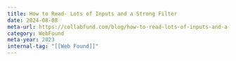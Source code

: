 ```yaml
---
title: How to Read- Lots of Inputs and a Strong Filter
date: 2024-08-08
meta-url: https://collabfund.com/blog/how-to-read-lots-of-inputs-and-a-strong-filter/
category: WebFound
meta-year: 2023
internal-tag: "[[Web Found]]"
---
```


